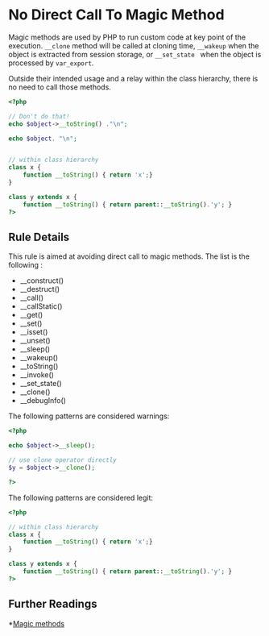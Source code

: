 <!-- PHP Manual -->
# No Direct Call To Magic Method 

Magic methods are used by PHP to run custom code at key point of the execution. `__clone` method will be called at cloning time, `__wakeup` when the object is extracted from session storage, or `__set_state ` when the object is processed by `var_export`. 

Outside their intended usage and a relay within the class hierarchy, there is no need to call those methods. 

```php
<?php

// Don't do that! 
echo $object->__toString() ."\n";

echo $object. "\n";


// within class hierarchy
class x {
	function __toString() { return 'x';}
}

class y extends x {
	function __toString() { return parent::__toString().'y'; }
?>
```

## Rule Details

This rule is aimed at avoiding direct call to magic methods. The list is the following : 

* \_\_construct()
* \_\_destruct()
* \_\_call()
* \_\_callStatic()
* \_\_get()
* \_\_set()
* \_\_isset()
* \_\_unset()
* \_\_sleep()
* \_\_wakeup()
* \_\_toString()
* \_\_invoke()
* \_\_set_state()
* \_\_clone()
* \_\_debugInfo() 

The following patterns are considered warnings:

```php
<?php

echo $object->__sleep();

// use clone operator directly
$y = $object->__clone();

?>
```

The following patterns are considered legit:


```php
<?php

// within class hierarchy
class x {
	function __toString() { return 'x';}
}

class y extends x {
	function __toString() { return parent::__toString().'y'; }
?>

```
<!--
The following patterns are not considered warnings:

```php
<?php


?>
```


### Options

## When Not To Use It
If the equation is important to keep, then put it in a comment, and move this to documentation automatically. 
-->

## Further Readings
*[Magic methods](http://php.net/manual/en/language.oop5.magic.php)
